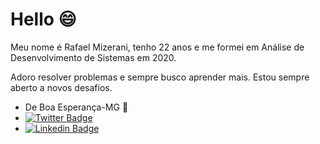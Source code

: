 # Hello 😄

Meu nome é Rafael Mizerani, tenho 22 anos e me formei em Análise de Desenvolvimento de Sistemas em 2020.

Adoro resolver problemas e sempre busco aprender mais. Estou sempre aberto a novos desafios.

- De Boa Esperança-MG 🎈
-  [![Twitter Badge](https://img.shields.io/badge/-@Rafael_Mizerani-cc3333?style=flat-square&labelColor=cc3333&logo=twitter&logoColor=white&link=https://twitter.com/Rafael_mizerani)](https://twitter.com/Rafael_mizerani)
- [![Linkedin Badge](https://img.shields.io/badge/-Rafael%20Mizerani-cc3333?style=flat-square&logo=Linkedin&logoColor=white&link=https://www.linkedin.com/in/rafael-pereira-mizerani-de-souza-248bb71b9/)](https://www.linkedin.com/in/rafael-pereira-mizerani-de-souza-248bb71b9/)
